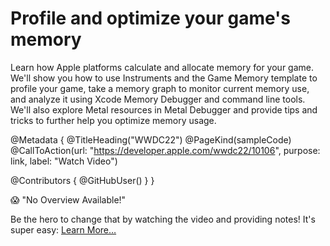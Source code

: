 # Profile and optimize your game's memory

Learn how Apple platforms calculate and allocate memory for your game. We'll show you how to use Instruments and the Game Memory template to profile your game, take a memory graph to monitor current memory use, and analyze it using Xcode Memory Debugger and command line tools. We'll also explore Metal resources in Metal Debugger and provide tips and tricks to further help you optimize memory usage.

@Metadata {
   @TitleHeading("WWDC22")
   @PageKind(sampleCode)
   @CallToAction(url: "https://developer.apple.com/wwdc22/10106", purpose: link, label: "Watch Video")

   @Contributors {
      @GitHubUser(<replace this with your GitHub handle>)
   }
}

😱 "No Overview Available!"

Be the hero to change that by watching the video and providing notes! It's super easy:
 [Learn More…](https://wwdcnotes.github.io/WWDCNotes/documentation/wwdcnotes/contributing)
